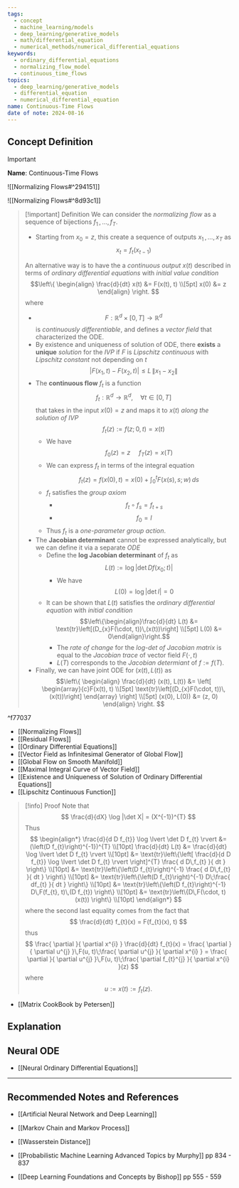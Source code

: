 ```yaml
---
tags:
  - concept
  - machine_learning/models
  - deep_learning/generative_models
  - math/differential_equation
  - numerical_methods/numerical_differential_equations
keywords:
  - ordinary_differential_equations
  - normalizing_flow_model
  - continuous_time_flows
topics:
  - deep_learning/generative_models
  - differential_equation
  - numerical_differential_equation
name: Continuous-Time Flows
date of note: 2024-08-16
---
```


## Concept Definition

>[!important]
>**Name**: Continuous-Time Flows

![[Normalizing Flows#^294151]]

![[Normalizing Flows#^8d93c1]]

>[!important] Definition
>We can consider the *normalizing flow* as a sequence of bijections $f_{1}\,{,}\ldots{,}\,f_{T}$.
>- Starting from $x_{0} = z$, this create a sequence of outputs $x_{1}\,{,}\ldots{,}\,x_{T}$ as $$x_{t} = f_{t}(x_{t-1})$$
>  
>An alternative way is to have the a *continuous output* $x(t)$ described in terms of *ordinary differential equations* with *initial value condition*
>$$\left\{
>\begin{align}
> \frac{d}{dt} x(t) &= F(x(t), t) \\[5pt] 
> x(0) &= z
>\end{align}
>\right.
>$$
>where
>- $$F: \mathbb{R}^{d} \times [0,T] \to \mathbb{R}^{d}$$ is *continuously differentiable*, and defines a *vector field* that characterized the ODE.
>- By existence and uniqueness of solution of ODE, there **exists** a **unique** *solution* for the *IVP* if $F$ is *Lipschitz continuous* with *Lipschitz constant* not depending on $t$ $$\lvert F(x_{1}, t) - F(x_{2}, t) \rvert \le L\,\lVert x_{1} - x_{2} \rVert $$
>- The **continuous flow** $f_{t}$ is a function $$f_{t}: \mathbb{R}^{d} \to \mathbb{R}^{d}, \quad \forall t\in [0,T]$$ that takes in the input $x(0) = z$ and maps it to $x(t)$ *along the solution of IVP* $$f_{t}(z) := f(z;\,0, t) = x(t)$$
>	- We have $$f_{0}(z) = z\, \quad f_{T}(z) = x(T)$$
>	- We can express $f_{t}$ in terms of the integral equation $$f_{t}(z) = f(x(0), t) = x(0) + \int_{0}^{t}F(x(s), s;\, w)\,ds$$
>	- $f_{t}$ satisfies the *group axiom* 
>		- $$f_{t} \circ f_{s} = f_{t+ s}$$
>		- $$f_{0} = I$$
>	- Thus $f_{t}$ is a *one-parameter group action*.
>- The **Jacobian determinant** cannot be expressed analytically, but we can define it via a separate *ODE*
>	- Define the **log Jacobian determinant** of $f_{t}$ as $$L(t) := \log \lvert \det D f(x_{0}; t) \rvert $$
>		- We have $$L(0) = \log \lvert \det I \rvert = 0$$
>	- It can be shown that $L(t)$ satisfies the *ordinary differential equation* with *initial condition* $$\left\{\begin{align}\frac{d}{dt} L(t) &= \text{tr}\left[(D_{x}F(\cdot, t))\,(x(t))\right]  \\[5pt]  L(0) &= 0\end{align}\right.$$
>		- The *rate of change* for the *log-det of Jacobian matrix* is equal to the *Jacobian trace* of vector field $F(\cdot,t)$
>		- $L(T)$ corresponds to the *Jacobian determiant* of $f:= f(T)$.
>- Finally, we can have joint ODE for $(x(t), L(t))$ as
>$$\left\{
>\begin{align}
> \frac{d}{dt} (x(t), L(t)) &= \left[ \begin{array}{c}F(x(t), t) \\[5pt] \text{tr}\left[(D_{x}F(\cdot, t))\,(x(t))\right] \end{array} \right]  \\[5pt] 
> (x(0), L(0)) &= (z, 0)
>\end{align}
>\right.
>$$

^f77037

- [[Normalizing Flows]]
- [[Residual Flows]]
- [[Ordinary Differential Equations]]
- [[Vector Field as Infinitesimal Generator of Global Flow]]
- [[Global Flow on Smooth Manifold]]
- [[Maximal Integral Curve of Vector Field]]
- [[Existence and Uniqueness of Solution of Ordinary Differential Equations]]
- [[Lipschitz Continuous Function]]

>[!info] Proof
>Note that 
>$$
>\frac{d}{dX} \log |\det X| = (X^{-1})^{T} 
>$$
>Thus
>$$
>\begin{align*}
> \frac{d}{d D f_{t}} \log \lvert \det D f_{t} \rvert &= (\left(D f_{t}\right)^{-1})^{T} \\[10pt]
> \frac{d}{dt} L(t) &= \frac{d}{dt} \log \lvert \det D f_{t} \rvert \\[10pt]
> &= \text{tr}\left\{\left[ \frac{d}{d D f_{t}} \log \lvert \det D f_{t} \rvert  \right]^{T} \frac{ d D\,f_{t} }{ dt }  \right\} \\[10pt]
> &= \text{tr}\left\{\left(D f_{t}\right)^{-1} \frac{ d D\,f_{t} }{ dt }  \right\} \\[10pt] 
> &= \text{tr}\left\{\left(D f_{t}\right)^{-1}  D\;\frac{ df_{t} }{ dt }  \right\} \\[10pt]
> &= \text{tr}\left\{\left(D f_{t}\right)^{-1} D\,F(f_{t}, t)\,(D f_{t}) \right\} \\[10pt]
>  &= \text{tr}\left\{D\,F(\cdot, t)(x(t))  \right\} \\[10pt]
>\end{align*}
>$$
>where the second last equality comes from the fact that
>$$
>\frac{d}{dt} f_{t}(x) = F(f_{t}(x), t)
>$$
>thus
>$$
>\frac{ \partial  }{ \partial x^{i} } \frac{d}{dt} f_{t}(x) = \frac{ \partial  }{ \partial u^{j} }\,F(u, t)\;\frac{ \partial u^{j} }{ \partial x^{i} } = \frac{ \partial  }{ \partial u^{j} }\,F(u, t)\;\frac{ \partial  f_{t}^{j} }{ \partial x^{i} }(z)
>$$
>where $$u := x(t) := f_{t}(z).$$

- [[Matrix CookBook by Petersen]]


## Explanation


## Neural ODE

- [[Neural Ordinary Differential Equations]]



-----------
##  Recommended Notes and References




- [[Artificial Neural Network and Deep Learning]]


- [[Markov Chain and Markov Process]]

- [[Wasserstein Distance]]
- [[Probabilistic Machine Learning Advanced Topics by Murphy]] pp 834 - 837
- [[Deep Learning Foundations and Concepts by Bishop]] pp 555 - 559